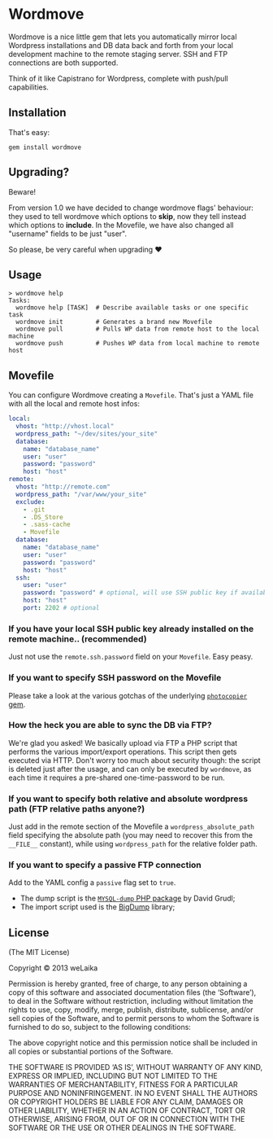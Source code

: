 # Wordmove

Wordmove is a nice little gem that lets you automatically mirror local Wordpress
installations and DB data back and forth from your local development machine to
the remote staging server. SSH and FTP connections are both supported.

Think of it like Capistrano for Wordpress, complete with push/pull capabilities.

## Installation

That's easy:

```
gem install wordmove
```

## Upgrading?

Beware!

From version 1.0 we have decided to change wordmove flags' behaviour: they used to tell
wordmove which options to **skip**, now they tell instead which options to **include**.
In the Movefile, we have also changed all "username" fields to be just "user".

So please, be very careful when upgrading :heart:

## Usage

```
> wordmove help
Tasks:
  wordmove help [TASK]  # Describe available tasks or one specific task
  wordmove init         # Generates a brand new Movefile
  wordmove pull         # Pulls WP data from remote host to the local machine
  wordmove push         # Pushes WP data from local machine to remote host
```

## Movefile

You can configure Wordmove creating a `Movefile`. That's just a YAML file with all the local and remote host infos:

```yaml
local:
  vhost: "http://vhost.local"
  wordpress_path: "~/dev/sites/your_site"
  database:
    name: "database_name"
    user: "user"
    password: "password"
    host: "host"
remote:
  vhost: "http://remote.com"
  wordpress_path: "/var/www/your_site"
  exclude:
    - .git
    - .DS_Store
    - .sass-cache
    - Movefile
  database:
    name: "database_name"
    user: "user"
    password: "password"
    host: "host"
  ssh:
    user: "user"
    password: "password" # optional, will use SSH public key if available
    host: "host"
    port: 2202 # optional
```

### If you have your local SSH public key already installed on the remote machine.. (recommended)
Just not use the `remote.ssh.password` field on your `Movefile`. Easy peasy.

### If you want to specify SSH password on the Movefile
Please take a look at the various gotchas of the underlying [`photocopier` gem](https://github.com/stefanoverna/photocopier#password-gotchas).

### How the heck you are able to sync the DB via FTP?
We're glad you asked! We basically upload via FTP a PHP script that performs the various
import/export operations. This script then gets executed via HTTP. Don't worry
too much about security though: the script is deleted just after the usage,
and can only be executed by `wordmove`, as each time it requires a pre-shared
one-time-password to be run.

### If you want to specify both relative and absolute wordpress path (FTP relative paths anyone?)
Just add in the remote section of the Movefile a `wordpress_absolute_path` field
specifying the absolute path (you may need to recover this from the `__FILE__` constant),
while using `wordpress_path` for the relative folder path.

### If you want to specify a passive FTP connection
Add to the YAML config a `passive` flag set to `true`.

* The dump script is the [`MYSQL-dump` PHP package](https://github.com/dg/MySQL-dump) by David Grudl;
* The import script used is the [BigDump](http://www.ozerov.de/bigdump/) library;

## License

(The MIT License)

Copyright © 2013 weLaika

Permission is hereby granted, free of charge, to any person obtaining a copy of this software and associated documentation files (the ‘Software’), to deal in the Software without restriction, including without limitation the rights to use, copy, modify, merge, publish, distribute, sublicense, and/or sell copies of the Software, and to permit persons to whom the Software is furnished to do so, subject to the following conditions:

The above copyright notice and this permission notice shall be included in all copies or substantial portions of the Software.

THE SOFTWARE IS PROVIDED ‘AS IS’, WITHOUT WARRANTY OF ANY KIND, EXPRESS OR IMPLIED, INCLUDING BUT NOT LIMITED TO THE WARRANTIES OF MERCHANTABILITY, FITNESS FOR A PARTICULAR PURPOSE AND NONINFRINGEMENT. IN NO EVENT SHALL THE AUTHORS OR COPYRIGHT HOLDERS BE LIABLE FOR ANY CLAIM, DAMAGES OR OTHER LIABILITY, WHETHER IN AN ACTION OF CONTRACT, TORT OR OTHERWISE, ARISING FROM, OUT OF OR IN CONNECTION WITH THE SOFTWARE OR THE USE OR OTHER DEALINGS IN THE SOFTWARE.
